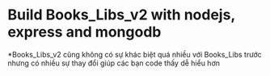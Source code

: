 # Build Books_Libs_v2 with nodejs, express and mongodb
*Books_Libs_v2 cũng không có sự khác biệt quá nhiều với Books_Libs trước nhưng có nhiều sự thay đổi giúp các bạn code thấy dễ hiểu hơn
